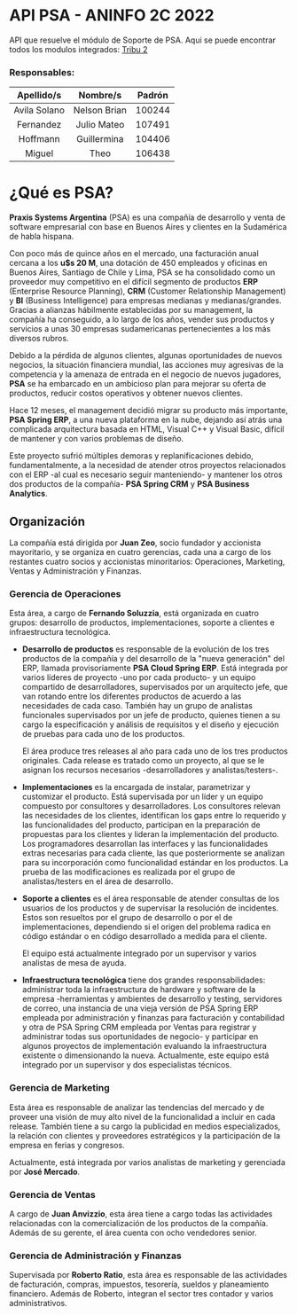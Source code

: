 # API PSA - ANINFO 2C 2022
API que resuelve el módulo de Soporte de PSA.
Aqui se puede encontrar todos los modulos integrados: [Tribu 2](https://github.com/BrunoPasca/Tribu_2)

### Responsables:
| **Apellido/s** | **Nombre/s** | **Padrón** |
|:--------------:|:------------:|:----------:|
| Avila Solano   | Nelson Brian |   100244   |
| Fernandez      | Julio Mateo  |   107491   |
| Hoffmann       | Guillermina  |   104406   |
| Miguel         | Theo         |   106438   |

# ¿Qué es PSA?
**Praxis Systems Argentina** (PSA) es una compañía de desarrollo y venta de software empresarial con base en Buenos Aires 
y clientes en la Sudamérica de habla hispana.

Con poco más de quince años en el mercado, una
facturación anual cercana a los **u$s 20 M**, una dotación
de 450 empleados y oficinas en Buenos Aires, Santiago
de Chile y Lima, PSA se ha consolidado como un
proveedor muy competitivo en el difícil segmento de
productos **ERP** (Enterprise Resource Planning), **CRM**
(Customer Relationship Management) y **BI** (Business
Intelligence) para empresas medianas y
medianas/grandes. Gracias a alianzas hábilmente
establecidas por su management, la compañía ha
conseguido, a lo largo de los años, vender sus productos
y servicios a unas 30 empresas sudamericanas
pertenecientes a los más diversos rubros.

Debido a la pérdida de algunos clientes, algunas
oportunidades de nuevos negocios, la situación
financiera mundial, las acciones muy agresivas de la
competencia y la amenaza de entrada en el negocio de
nuevos jugadores, **PSA** se ha embarcado en un
ambicioso plan para mejorar su oferta de productos,
reducir costos operativos y obtener nuevos clientes.

Hace 12 meses, el management decidió migrar su
producto más importante, **PSA Spring ERP**, a una nueva
plataforma en la nube, dejando así atrás una complicada
arquitectura basada en HTML, Visual C++ y Visual Basic,
difícil de mantener y con varios problemas de diseño.

Este proyecto sufrió múltiples demoras y
replanificaciones debido, fundamentalmente, a la
necesidad de atender otros proyectos relacionados con
el ERP -al cual es necesario seguir manteniendo- y
mantener los otros dos productos de la compañía- **PSA
Spring CRM** y **PSA Business Analytics**.

## Organización

La compañía está dirigida por **Juan Zeo**, socio fundador
y accionista mayoritario, y se organiza en cuatro
gerencias, cada una a cargo de los restantes cuatro
socios y accionistas minoritarios: Operaciones,
Marketing, Ventas y Administración y Finanzas.

### Gerencia de Operaciones
Esta área, a cargo de **Fernando Soluzzia**, está organizada
en cuatro grupos: desarrollo de productos,
implementaciones, soporte a clientes e infraestructura
tecnológica.

- **Desarrollo de productos** es responsable de la
evolución de los tres productos de la compañía y
del desarrollo de la "nueva generación" del ERP,
llamada provisoriamente **PSA Cloud Spring ERP**.
Está integrada por varios líderes de proyecto -uno
por cada producto- y un equipo compartido de
desarrolladores, supervisados por un arquitecto
jefe, que van rotando entre los diferentes
productos de acuerdo a las necesidades de cada
caso. También hay un grupo de analistas
funcionales supervisados por un jefe de producto,
quienes tienen a su cargo la especificación y
análisis de requisitos y el diseño y ejecución de
pruebas para cada uno de los productos.

  El área produce tres releases al año para cada uno
de los tres productos originales. Cada release es
tratado como un proyecto, al que se le asignan los
recursos necesarios -desarrolladores y
analistas/testers-.

- **Implementaciones** es la encargada de instalar,
parametrizar y customizar el producto. Está
supervisada por un líder y un equipo compuesto
por consultores y desarrolladores. Los consultores
relevan las necesidades de los clientes, identifican
los gaps entre lo requerido y las funcionalidades
del producto, participan en la preparación de
propuestas para los clientes y lideran la
implementación del producto. Los programadores
desarrollan las interfaces y las funcionalidades
extras necesarias para cada cliente, las que
posteriormente se analizan para su incorporación
como funcionalidad estándar en los productos. La
prueba de las modificaciones es realizada por el
grupo de analistas/testers en el área de desarrollo.

- **Soporte a clientes** es el área responsable de
atender consultas de los usuarios de los productos
y de supervisar la resolución de incidentes. Estos
son resueltos por el grupo de desarrollo o por el de
implementaciones, dependiendo si el origen del problema radica en código estándar o en código desarrollado a medida para el cliente.

  El equipo está actualmente integrado por un
supervisor y varios analistas de mesa de ayuda.

- **Infraestructura tecnológica** tiene dos grandes
responsabilidades: administrar toda la
infraestructura de hardware y software de la
empresa -herramientas y ambientes de desarrollo
y testing, servidores de correo, una instancia de
una vieja versión de PSA Spring ERP empleada por
administración y finanzas para facturación y
contabilidad y otra de PSA Spring CRM empleada
por Ventas para registrar y administrar todas sus
oportunidades de negocio- y participar en algunos
proyectos de implementación evaluando la
infraestructura existente o dimensionando la
nueva. Actualmente, este equipo está integrado
por un supervisor y dos especialistas técnicos.

### Gerencia de Marketing

Esta área es responsable de analizar las tendencias del
mercado y de proveer una visión de muy alto nivel de la
funcionalidad a incluir en cada release. También tiene a su cargo la publicidad en medios especializados, la relación con clientes y proveedores estratégicos y la
participación de la empresa en ferias y congresos.

Actualmente, está integrada por varios analistas de
marketing y gerenciada por **José Mercado**.

### Gerencia de Ventas
A cargo de **Juan Anvizzio**, esta área tiene a cargo todas
las actividades relacionadas con la comercialización de
los productos de la compañía. Además de su gerente, el
área cuenta con ocho vendedores senior.

### Gerencia de Administración y Finanzas
Supervisada por **Roberto Ratio**, esta área es
responsable de las actividades de facturación, compras,
impuestos, tesorería, sueldos y planeamiento
financiero. Además de Roberto, integran el sector tres
contador y varios administrativos.

